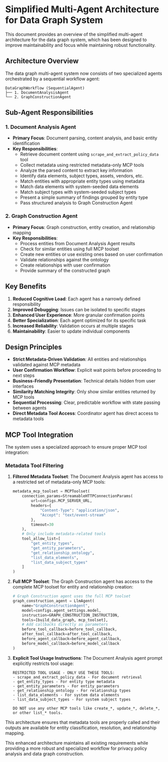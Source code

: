 # Simplified Multi-Agent Architecture for Data Graph System

This document provides an overview of the simplified multi-agent architecture for the data graph system, which has been designed to improve maintainability and focus while maintaining robust functionality.

## Architecture Overview

The data graph multi-agent system now consists of two specialized agents orchestrated by a sequential workflow agent:

```
DataGraphWorkflow (SequentialAgent)
├── 1. DocumentAnalysisAgent
└── 2. GraphConstructionAgent
```

## Sub-Agent Responsibilities

### 1. Document Analysis Agent
- **Primary Focus**: Document parsing, content analysis, and basic entity identification
- **Key Responsibilities**:
  - Retrieve document content using `scrape_and_extract_policy_data` tool
  - Collect metadata using restricted metadata-only MCP tools
  - Analyze the parsed content to extract key information
  - Identify data elements, subject types, assets, vendors, etc.
  - Match entities with appropriate entity types using metadata
  - Match data elements with system-seeded data elements
  - Match subject types with system-seeded subject types
  - Present a simple summary of findings grouped by entity type
  - Pass structured analysis to Graph Construction Agent

### 2. Graph Construction Agent
- **Primary Focus**: Graph construction, entity creation, and relationship mapping
- **Key Responsibilities**:
  - Process entities from Document Analysis Agent results
  - Check for similar entities using full MCP toolset
  - Create new entities or use existing ones based on user confirmation
  - Validate relationships against the ontology
  - Create relationships with user confirmation
  - Provide summary of the constructed graph

## Key Benefits

1. **Reduced Cognitive Load**: Each agent has a narrowly defined responsibility
2. **Improved Debugging**: Issues can be isolated to specific stages
3. **Enhanced User Experience**: More granular confirmation points
4. **Better Specialization**: Each agent optimized for its specific task
5. **Increased Reliability**: Validation occurs at multiple stages
6. **Maintainability**: Easier to update individual components

## Design Principles

- **Strict Metadata-Driven Validation**: All entities and relationships validated against MCP metadata
- **User Confirmation Workflow**: Explicit wait points before proceeding to next steps
- **Business-Friendly Presentation**: Technical details hidden from user interfaces
- **Similarity Matching Integrity**: Only show similar entities returned by MCP tools
- **Sequential Processing**: Clear, predictable workflow with state passing between agents
- **Direct Metadata Tool Access**: Coordinator agent has direct access to metadata tools

## MCP Tool Integration

The system uses a specialized approach to ensure proper MCP tool integration:

### Metadata Tool Filtering

1. **Filtered Metadata Toolset**: The Document Analysis agent has access to a restricted set of metadata-only MCP tools:
   ```python
   metadata_mcp_toolset = MCPToolset(
       connection_params=StreamableHTTPConnectionParams(
           url=configs.MCP_SERVER_URL,
           headers={
               "Content-Type": "application/json",
               "Accept": "text/event-stream"
           },
           timeout=30
       ),
       # Only include metadata-related tools
       tool_allow_list=[
           "get_entity_types",
           "get_entity_parameters",
           "get_relationship_ontology",
           "list_data_elements",
           "list_data_subject_types"
       ]
   )
   ```

2. **Full MCP Toolset**: The Graph Construction agent has access to the complete MCP toolset for entity and relationship creation:
   ```python
   # Graph Construction agent uses the full MCP toolset
   graph_construction_agent = LlmAgent(
       name="GraphConstructionAgent",
       model=configs.agent_settings.model,
       instruction=GRAPH_CONSTRUCTION_INSTRUCTION,
       tools=[build_data_graph, mcp_toolset],
       # Add callbacks directly as parameters
       before_tool_callback=before_tool_callback,
       after_tool_callback=after_tool_callback,
       before_agent_callback=before_agent_callback,
       before_model_callback=before_model_callback
   )
   ```

3. **Explicit Tool Usage Instructions**: The Document Analysis agent prompt explicitly restricts tool usage:
   ```
   RESTRICTED TOOL USAGE - ONLY USE THESE TOOLS:
   - scrape_and_extract_policy_data - For document retrieval
   - get_entity_types - For entity type metadata
   - get_entity_parameters - For entity parameters
   - get_relationship_ontology - For relationship types
   - list_data_elements - For system data elements
   - list_data_subject_types - For system subject types
   
   DO NOT use any other MCP tools like create_*, update_*, delete_*, or other list_* tools.
   ```

This architecture ensures that metadata tools are properly called and their outputs are available for entity classification, resolution, and relationship mapping.

This enhanced architecture maintains all existing requirements while providing a more robust and specialized workflow for privacy policy analysis and data graph construction.
